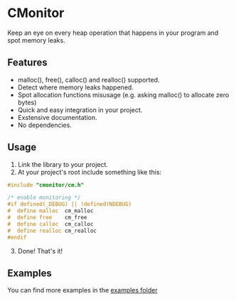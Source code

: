 # CMonitor
Keep an eye on every heap operation that happens in your program and spot memory leaks.

## Features
- malloc(), free(), calloc() and realloc() supported.
- Detect where memory leaks happened.
- Spot allocation functions misusage (e.g. asking malloc() to allocate zero bytes)
- Quick and easy integration in your project.
- Exstensive documentation.
- No dependencies.

## Usage
1. Link the library to your project.
2. At your project's root include something like this:
```cpp
#include "cmonitor/cm.h"

/* enable monitoring */
#if defined(_DEBUG) || !defined(NDEBUG)
#  define malloc  cm_malloc
#  define free    cm_free
#  define calloc  cm_calloc
#  define realloc cm_realloc
#endif
```
3. Done! That's it!

## Examples
You can find more examples in the <a href="https://github.com/QwertyQaz414/CMonitor/tree/master/examples">examples folder</a>
